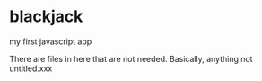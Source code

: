 # blackjack
my first javascript app


There are files in here that are not needed. Basically, anything not untitled.xxx
